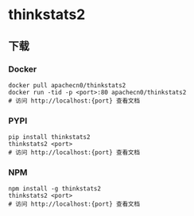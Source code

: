 # thinkstats2

## 下载

### Docker

```
docker pull apachecn0/thinkstats2
docker run -tid -p <port>:80 apachecn0/thinkstats2
# 访问 http://localhost:{port} 查看文档
```

### PYPI

```
pip install thinkstats2
thinkstats2 <port>
# 访问 http://localhost:{port} 查看文档
```

### NPM

```
npm install -g thinkstats2
thinkstats2 <port>
# 访问 http://localhost:{port} 查看文档
```